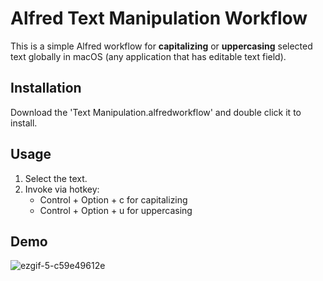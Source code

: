 # Alfred Text Manipulation Workflow

This is a simple Alfred workflow for **capitalizing** or **uppercasing** selected text globally in macOS (any application that has editable text field).

## Installation
Download the 'Text Manipulation.alfredworkflow' and double click it to install.

## Usage
1. Select the text.
2. Invoke via hotkey:
   - Control + Option + c for capitalizing
   - Control + Option + u for uppercasing

## Demo
![ezgif-5-c59e49612e](https://user-images.githubusercontent.com/8054939/206187979-bf607c9d-3333-40b6-83f4-5a5682ca25e2.gif)

